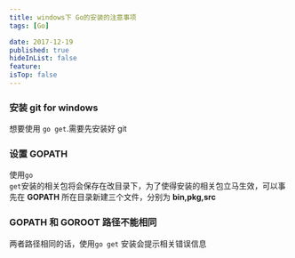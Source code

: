 ```yaml
---
title: windows下 Go的安装的注意事项
tags: [Go]

date: 2017-12-19
published: true
hideInList: false
feature: 
isTop: false
---
```








### 安装 **git for windows**

想要使用 <code>go get</code>.需要先安装好 git

### 设置 **GOPATH**

使用<code>go get</code>安装的相关包将会保存在改目录下，为了使得安装的相关包立马生效，可以事先在 **GOPATH** 所在目录新建三个文件，分别为 **bin,pkg,src**

### **GOPATH** 和 **GOROOT** 路径不能相同

两者路径相同的话，使用<code>go get</code> 安装会提示相关错误信息